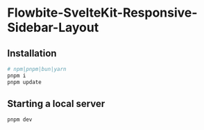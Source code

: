# Flowbite-SvelteKit-Responsive-Sidebar-Layout

## Installation

```bash
# npm|pnpm|bun|yarn
pnpm i
pnpm update
```

## Starting a local server

```bash
pnpm dev
```
